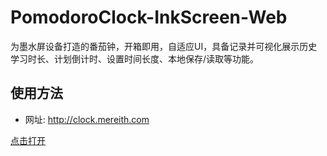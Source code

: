 # PomodoroClock-InkScreen-Web

为墨水屏设备打造的番茄钟，开箱即用，自适应UI，具备记录并可视化展示历史学习时长、计划倒计时、设置时间长度、本地保存/读取等功能。
## 使用方法
* 网址: http://clock.mereith.com

[点击打开](http://clock.mereith.com)